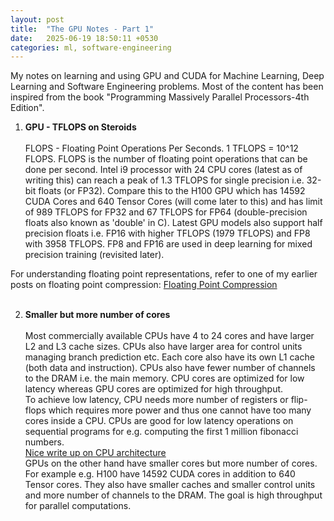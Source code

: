 ```yaml
---
layout: post
title:  "The GPU Notes - Part 1"
date:   2025-06-19 18:50:11 +0530
categories: ml, software-engineering
---
```


My notes on learning and using GPU and CUDA for Machine Learning, Deep Learning and Software Engineering problems. Most of the content has been inspired from the book "Programming Massively Parallel Processors-4th Edition".

1. **GPU - TFLOPS on Steroids**<br/><br/>
FLOPS - Floating Point Operations Per Seconds. 1 TFLOPS = 10^12 FLOPS. FLOPS is the number of floating point operations that can be done per second. Intel i9 processor with 24 CPU cores (latest as of writing this) can reach a peak of 1.3 TFLOPS for single precision i.e. 32-bit floats (or FP32). Compare this to the H100 GPU which has 14592 CUDA Cores and 640 Tensor Cores (will come later to this) and has limit of 989 TFLOPS for FP32 and 67 TFLOPS for FP64 (double-precision floats also known as 'double' in C). Latest GPU models also support half precision floats i.e. FP16 with higher TFLOPS (1979 TFLOPS) and FP8 with 3958 TFLOPS. FP8 and FP16 are used in deep learning for mixed precision training (revisited later). <br/>

For understanding floating point representations, refer to one of my earlier posts on floating point compression: [Floating Point Compression](https://funktor.github.io/software-engineering/2025/02/12/time-series-compression.html)
<br/><br/>

2. **Smaller but more number of cores**<br/><br/>
Most commercially available CPUs have 4 to 24 cores and have larger L2 and L3 cache sizes. CPUs also have larger area for control units managing branch prediction etc. Each core also have its own L1 cache (both data and instruction). CPUs also have fewer number of channels to the DRAM i.e. the main memory. CPU cores are optimized for low latency whereas GPU cores are optimized for high throughput.<br/>
To achieve low latency, CPU needs more number of registers or flip-flops which requires more power and thus one cannot have too many cores inside a CPU. CPUs are good for low latency operations on sequential programs for e.g. computing the first 1 million fibonacci numbers.<br/>
[Nice write up on CPU architecture](https://www.redhat.com/en/blog/cpu-components-functionality)<br/>
GPUs on the other hand have smaller cores but more number of cores. For example e.g. H100 have 14592 CUDA cores in addition to 640 Tensor cores. They also have smaller caches and smaller control units and more number of channels to the DRAM. The goal is high throughput for parallel computations.<br/>
